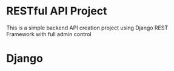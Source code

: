 # RESTful API Project
This is a simple backend API creation project using Django REST Framework with full admin control
# Django
